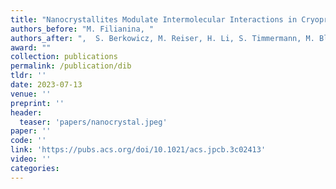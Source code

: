 ```yaml
---
title: "Nanocrystallites Modulate Intermolecular Interactions in Cryoprotected Protein Solutions"
authors_before: "M. Filianina, "
authors_after: ",  S. Berkowicz, M. Reiser, H. Li, S. Timmermann, M. Blankenburg, K. Amann-Winkel, C. Gutt, F. Perakis"
award: ""
collection: publications
permalink: /publication/dib
tldr: ''
date: 2023-07-13
venue: ''
preprint: ''
header: 
  teaser: 'papers/nanocrystal.jpeg'
paper: ''
code: '' 
link: 'https://pubs.acs.org/doi/10.1021/acs.jpcb.3c02413'
video: ''
categories:
---
```

